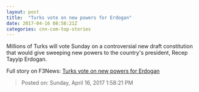 ```yaml
---
layout: post
title:  "Turks vote on new powers for Erdogan"
date: 2017-04-16 08:58:21Z
categories: cnn-com-top-stories
---
```


Millions of Turks will vote Sunday on a controversial new draft constitution that would give sweeping new powers to the country's president, Recep Tayyip Erdogan.


Full story on F3News: [Turks vote on new powers for Erdogan](http://www.f3nws.com/n/APDFuD)

> Posted on: Sunday, April 16, 2017 1:58:21 PM
